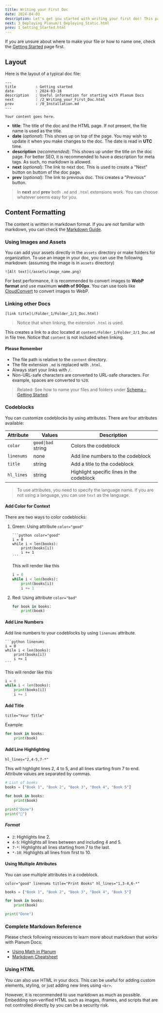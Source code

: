 ```yaml
---
title: Writing your First Doc
date: 2024-04-03
description: Let's get you started with writing your first doc! This page will help you understand the layout and adding content such as images, links, and codeblocks to your docs.
next: 3_Deploying_Planum/1_Deploying_Static.html
prev: 1_Getting_Started.html
---
```


If you are unsure about where to make your file or how to name one, check the [Getting Started](/1_Getting_Started.html#creating-docs-and-folders) page first.

## Layout

Here is the layout of a typical doc file:

```text
---
title         : Getting started
date          : 2024-03-18
description   : Useful information for starting with Planum Docs
next          : /2_Writing_your_First_Doc.html
prev          : /0_Installation.md
---

Your content goes here.
```

- **title**: The title of the doc and the HTML page. If not present, the file name is used as the title.
- **date** (_optional_): This shows up on top of the page. You may wish to update it when you make changes to the doc. The date is read in **UTC** time.
- **description** (_recommended_): This shows up under the title on the doc page. For better SEO, it is recommended to have a description for meta tags. As such, no markdown is allowed.
- **next** (_optional_): The link to next doc. This is used to create a "Next" button on buttom of the doc page.
- **prev** (_optional_): The link to previous doc. This creates a "Previous" button.

> In **next** and **prev** both `.md` and `.html` extensions work. You can choose whatever seems easy for you.

## Content Formatting

The content is written in markdown format. If you are not familiar with markdown, you can check the [Markdown Guide](https://www.markdownguide.org/).

### Using Images and Assets

You can add your assets directly in the `assets` directory or make folders for organization. To use an image in your doc, you can use the following markdown: (assuming the image is in `assets` directory)

```text
![Alt text](/assets/image_name.png)
```

For best performance, it is recommended to convert images to **WebP format** and use maximum **width of 900px**. You can use tools like [CloudConvert](https://cloudconvert.com/webp-converter) to convert images to WebP.

### Linking other Docs

```text
[link title](/Folder_1/Folder_2/1_Doc.html)
```

> Notice that when linking, the extension `.html` is used.

This creates a link to a doc located at `content/Folder_1/Folder_2/1_Doc.md` in file tree. Notice that `content` is not included when linking.

#### Please Remember

- The file path is relative to the `content` directory.
- The file extension `.md` is replaced with `.html`.
- Always start your links with `/`.
- Non-URL-safe characters are converted to URL-safe characters. For example, spaces are converted to `%20`.

> Related: See how to name your files and folders under [Schema - Getting Started](/1_Getting_Started.html#schema).

### Codeblocks

You can customize codeblocks by using attributes. There are four attributes available:

| Attribute  | Values             | Description                               |
| ---------- | ------------------ | ----------------------------------------- |
| `color`    | `good\|bad` string | Colors the codeblock                      |
| `linenums` | none               | Add line numbers to the codeblock         |
| `title`    | string             | Add a title to the codeblock              |
| `hl_lines` | string             | Highlight specific lines in the codeblock |

> To use attributes, you need to specify the language name. If you are not using a language, you can use `text` as the language.

#### Add Color for Context

There are two ways to color codeblocks:

1. Green: Using attribute `color="good"`

   ````text
   ```python color="good"
   i = 0
   while i < len(books):
       print(books[i])
       i += 1
   ```
   ````

   This will render like this

   ```python color="good"
   i = 0
   while i < len(books):
       print(books[i])
       i += 1
   ```

2. Red: Using attribute `color="bad"`

   ```python color="bad"
   for book in books:
       print(book)
   ```

#### Add Line Numbers

Add line numbers to your codeblocks by using `linenums` attribute.

````text
```python linenums
i = 0
while i < len(books):
    print(books[i])
    i += 1
```
````

This will render like this

```python linenums
i = 0
while i < len(books):
    print(books[i])
    i += 1
```

#### Add Title

`title="Your Title"`

Example:

```python title="Print Books"
for book in books:
    print(book)
```

#### Add Line Highlighting

`hl_lines="2,4-5,7-*"`

This will highlight lines 2, 4 to 5, and all lines starting from 7 to end. Attribute values are separated by commas.

```python hl_lines="2,4-5,7-*" linenums
# List of books
books = ["Book 1", "Book 2", "Book 3", "Book 4", "Book 5"]

for book in books:
    print(book)

print("Done")
print("🎉")
```

##### Format

- `2`: Highlights line 2.
- `4-5`: Highlights all lines between and including 4 and 5.
- `7-*`: Highlights all lines starting from 7 to the last.
- `*-10`: Highlights all lines from first to 10.

#### Using Multiple Attributes

You can use multiple attributes in a codeblock.

`color="good" linenums title="Print Books" hl_lines="1,3-4,6-*"`

```python color="good" linenums title="Print Books" hl_lines="1,3-4,6-*"
books = ["Book 1", "Book 2", "Book 3", "Book 4", "Book 5"]

for book in books:
    print(book)

print("Done")
```

### Complete Markdown Reference

Please check following resources to learn more about markdown that works with Planum Docs:

- [Using Math in Planum](/4_Markdown/4_Using_Math_in_Planum.html)
- [Markdown Cheatsheet](/4_Markdown/5_Markdown_Cheatsheet.html)

### Using HTML

You can also use HTML in your docs. This can be useful for adding custom elements, styling, or just adding new lines using `<br>`.

However, it is recommended to use markdown as much as possible. Embedding non-verified HTML such as images, iframes, and scripts that are not controlled directly by you can be a security risk.
